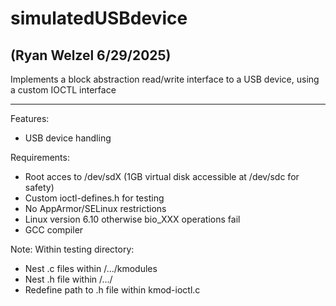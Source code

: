 # simulatedUSBdevice

## (Ryan Welzel 6/29/2025)

Implements a block abstraction read/write interface to a USB device, using a custom IOCTL interface

---

Features:
- USB device handling


Requirements:
- Root acces to /dev/sdX (1GB virtual disk accessible at /dev/sdc for safety)
- Custom ioctl-defines.h for testing
- No AppArmor/SELinux restrictions
- Linux version 6.10 otherwise bio_XXX operations fail
- GCC compiler

Note: Within testing directory:
- Nest .c files within /.../kmodules
- Nest .h file within /.../
- Redefine path to .h file within kmod-ioctl.c
